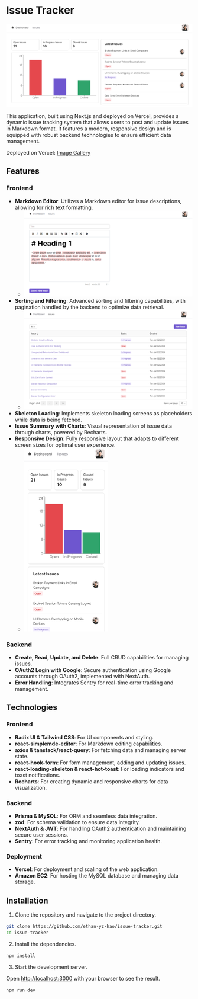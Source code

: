 # Issue Tracker

![Issue Tracker Dashboard](https://raw.githubusercontent.com/ethan-yz-hao/issue-tracker/main/images/dashboard.png)

This application, built using Next.js and deployed on Vercel, provides a dynamic issue tracking system that allows users to post and update issues in Markdown format. It features a modern, responsive design and is equipped with robust backend technologies to ensure efficient data management.

Deployed on Vercel: [Image Gallery](https://issue-tracker-gamma-six.vercel.app/)

## Features

### Frontend
- **Markdown Editor**: Utilizes a Markdown editor for issue descriptions, allowing for rich text formatting.
  - ![Issue Tracker Markdown Editor](https://raw.githubusercontent.com/ethan-yz-hao/issue-tracker/main/images/add.png)
- **Sorting and Filtering**: Advanced sorting and filtering capabilities, with pagination handled by the backend to optimize data retrieval.
  - ![Issue Tracker List](https://raw.githubusercontent.com/ethan-yz-hao/issue-tracker/main/images/list.png)
- **Skeleton Loading**: Implements skeleton loading screens as placeholders while data is being fetched.
- **Issue Summary with Charts**: Visual representation of issue data through charts, powered by Recharts.
- **Responsive Design**: Fully responsive layout that adapts to different screen sizes for optimal user experience.
  - <img src="https://github.com/ethan-yz-hao/issue-tracker/blob/main/images/responsive.png?raw=true" width="50%" alt="Issue Tracker Responsive Layout">

### Backend
- **Create, Read, Update, and Delete**: Full CRUD capabilities for managing issues.
- **OAuth2 Login with Google**: Secure authentication using Google accounts through OAuth2, implemented with NextAuth.
- **Error Handling**: Integrates Sentry for real-time error tracking and management.

## Technologies

### Frontend
- **Radix UI & Tailwind CSS**: For UI components and styling.
- **react-simplemde-editor**: For Markdown editing capabilities.
- **axios & tanstack/react-query**: For fetching data and managing server state.
- **react-hook-form**: For form management, adding and updating issues.
- **react-loading-skeleton & react-hot-toast**: For loading indicators and toast notifications.
- **Recharts**: For creating dynamic and responsive charts for data visualization.

### Backend
- **Prisma & MySQL**: For ORM and seamless data integration.
- **zod**: For schema validation to ensure data integrity.
- **NextAuth & JWT**: For handling OAuth2 authentication and maintaining secure user sessions.
- **Sentry**: For error tracking and monitoring application health.

### Deployment
- **Vercel**: For deployment and scaling of the web application.
- **Amazon EC2**: For hosting the MySQL database and managing data storage.


## Installation

1. Clone the repository and navigate to the project directory.

```bash
git clone https://github.com/ethan-yz-hao/issue-tracker.git
cd issue-tracker
```

2. Install the dependencies.

```bash
npm install
```

3. Start the development server.

Open [http://localhost:3000](http://localhost:3000) with your browser to see the result.
```bash
npm run dev
```

